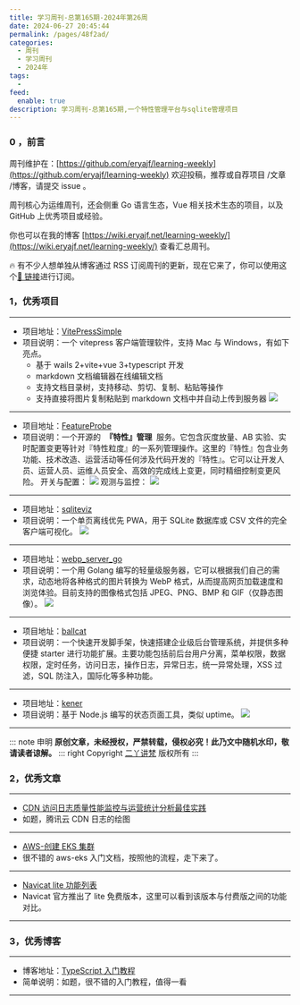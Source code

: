 ```yaml
---
title: 学习周刊-总第165期-2024年第26周
date: 2024-06-27 20:45:44
permalink: /pages/48f2ad/
categories:
  - 周刊
  - 学习周刊
  - 2024年
tags:
  -
feed:
  enable: true
description: 学习周刊-总第165期,一个特性管理平台与sqlite管理项目
---
```


### 0 ，前言

周刊维护在：[https://github.com/eryajf/learning-weekly](https://github.com/eryajf/learning-weekly) 欢迎投稿，推荐或自荐项目 /文章 /博客，请提交 issue 。

周刊核心为运维周刊，还会侧重 Go 语言生态，Vue 相关技术生态的项目，以及 GitHub 上优秀项目或经验。

你也可以在我的博客 [https://wiki.eryajf.net/learning-weekly/](https://wiki.eryajf.net/learning-weekly/) 查看汇总周刊。

🔥 有不少人想单独从博客通过 RSS 订阅周刊的更新，现在它来了，你可以使用这个[🔗 链接](https://wiki.eryajf.net/learning-weekly.xml)进行订阅。

### 1，优秀项目

---

- 项目地址：[VitePressSimple](https://github.com/zhangdi168/VitePressSimple)
- 项目说明：一个 vitepress 客户端管理软件，支持 Mac 与 Windows，有如下亮点。
  - 基于 wails 2+vite+vue 3+typescript 开发
  - markdown 文档编辑器在线编辑文档
  - 支持文档目录树，支持移动、剪切、复制、粘贴等操作
  - 支持直接将图片复制粘贴到 markdown 文档中并自动上传到服务器
    ![](https://t.eryajf.net/imgs/2024/05/1715093975518.webp)

---

- 项目地址：[FeatureProbe](https://github.com/FeatureProbe/FeatureProbe)
- 项目说明：一个开源的  **『特性』管理**  服务。它包含灰度放量、AB 实验、实时配置变更等针对『特性粒度』的一系列管理操作。这里的『特性』包含业务功能、技术改造、运营活动等任何涉及代码开发的『特性』。它可以让开发人员、运营人员、运维人员安全、高效的完成线上变更，同时精细控制变更风险。
  开关与配置：
  ![](https://t.eryajf.net/imgs/2024/05/1715264283491.webp)
  观测与监控：
  ![](https://t.eryajf.net/imgs/2024/05/1715264316750.webp)

---

- 项目地址：[sqliteviz](https://github.com/lana-k/sqliteviz)
- 项目说明：一个单页离线优先 PWA，用于 SQLite 数据库或 CSV 文件的完全客户端可视化。
  ![](https://t.eryajf.net/imgs/2024/05/1715264698812.webp)

---

- 项目地址：[webp_server_go](https://github.com/webp-sh/webp_server_go)
- 项目说明：一个用 Golang 编写的轻量级服务器，它可以根据我们自己的需求，动态地将各种格式的图片转换为 WebP 格式，从而提高网页加载速度和浏览体验。目前支持的图像格式包括 JPEG、PNG、BMP 和 GIF（仅静态图像）。
  ![](https://t.eryajf.net/imgs/2024/05/1715264973146.webp)

---

- 项目地址：[ballcat](https://github.com/ballcat-projects/ballcat)
- 项目说明：一个快速开发脚手架，快速搭建企业级后台管理系统，并提供多种便捷 starter 进行功能扩展。主要功能包括前后台用户分离，菜单权限，数据权限，定时任务，访问日志，操作日志，异常日志，统一异常处理，XSS 过滤，SQL 防注入，国际化等多种功能。

---

- 项目地址：[kener](https://github.com/rajnandan1/kener)
- 项目说明：基于 Node.js 编写的状态页面工具，类似 uptime。
  ![](https://t.eryajf.net/imgs/2024/05/1715265340442.webp)

---

::: note 申明
**原创文章<Badge text='eryajf' />，未经授权，严禁转载，侵权必究！此乃文中随机水印，敬请读者谅解。**
::: right
Copyright [二丫讲梵](https://wiki.eryajf.net) 版权所有
:::

### 2，优秀文章

---

- [CDN 访问日志质量性能监控与运营统计分析最佳实践](https://cloud.tencent.com/developer/article/1903308)
- 如题，腾讯云 CDN 日志的绘图

---

- [AWS-创建 EKS 集群](https://www.etaon.top/2021/06/17/aws-ekssetup.html)
- 很不错的 aws-eks 入门文档，按照他的流程，走下来了。

---

- [Navicat lite 功能列表](https://www.navicat.com.cn/products/navicat-premium-feature-matrix)
- Navicat 官方推出了 lite 免费版本，这里可以看到该版本与付费版之间的功能对比。

---

### 3，优秀博客

---

- 博客地址：[TypeScript 入门教程](https://ts.xcatliu.com/)
- 简单说明：如题，很不错的入门教程，值得一看

---
